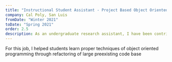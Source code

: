 ```yaml
---
title: "Instructional Student Assistant - Project Based Object Oriented Programming and Design"
company: Cal Poly, San Luis
fromDate: "Winter 2021"
toDate: "Spring 2021"
order: 2.5
description: As an undergraduate research assistant, I have been contributing to the Scientific Python ("SciPy") since November of 2019 under various research grants. 
---
```



For this job, I helped students learn proper techniques of object oriented programming through refactoring of large preexisting code base